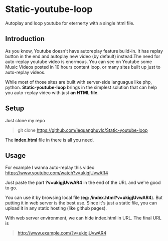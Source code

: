 # Static-youtube-loop
Autoplay and loop youtube for eternerty with a single html file.
## Introduction
As you know, Youtube doesn't have autoreplay feature build-in. It has replay button in the end and autoplay new video (by default) instead.The need for auto-replay youtube video is enormous. You can see on Youtube some Music Videos posted in 10 hours content loop, or many sites built up just to auto-replay videos.

While most of those sites are built with server-side languague like php, python. __Static-youtube-loop__ brings in the simplest solution that can help you auto-replay video with just __an HTML file__. 

## Setup
Just clone my repo

> git clone https://github.com/lequanghuylc/Static-youtube-loop

The __index.html__ file in there is all you need.
## Usage
For example I wanna auto-replay this video https://www.youtube.com/watch?v=ukigjUvwAR4

Just paste the part __?v=ukigjUvwAR4__ in the end of the URL and we're good to go.

You can use it by browsing local file (__eg: /index.html?v=ukigjUvwAR4__). But putting it in web server is the best use. Since it's just a static file, you can upload it in any static hosting (like github pages).

With web server environment, we can hide index.html in URL. The final URL is

> http://www.example.com/?v=ukigjUvwAR4